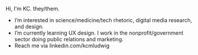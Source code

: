Hi, I'm KC. they/them.
- I’m interested in science/medicine/tech rhetoric, digital media research, and design.
- I’m currently learning UX design. I work in the nonprofit/government sector doing public relations and marketing.
- Reach me via linkedin.com/kcmludwig

<!---
just2letters/just2letters is a ✨ special ✨ repository because its `README.md` (this file) appears on your GitHub profile.
You can click the Preview link to take a look at your changes.
--->
